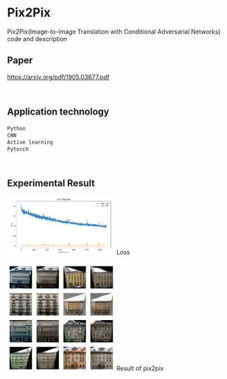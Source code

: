 # Pix2Pix
Pix2Pix(Image-to-Image Translation with Conditional Adversarial Networks) code and description

## Paper
https://arxiv.org/pdf/1905.03677.pdf

<br/>

## Application technology
```
Python  
CNN
Active learning
Pytorch  
```

<br/>

## Experimental Result

<img src = "./loss.PNG" width="50%"> 
Loss

<br/>
<br/>

<img src = "./result.PNG" width="50%"> 
Result of pix2pix

